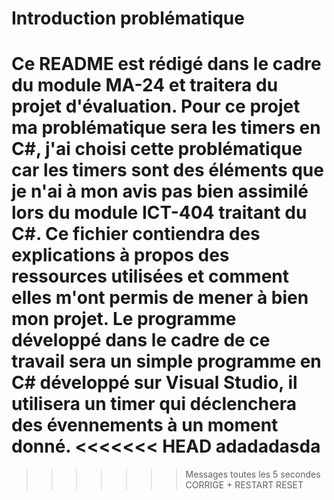 # Introduction problématique
Ce README est rédigé dans le cadre du module MA-24 et traitera du projet d'évaluation.
Pour ce projet ma problématique sera les timers en C#, j'ai choisi cette problématique car les timers sont des éléments que je n'ai à mon avis pas bien assimilé lors du module ICT-404 traitant du C#. Ce fichier contiendra des explications à propos des ressources utilisées et comment elles m'ont permis de mener à bien mon projet.
Le programme développé dans le cadre de ce travail sera un simple programme en C# développé sur Visual Studio, il utilisera un timer qui déclenchera des évennements à un moment donné.
<<<<<<< HEAD
adadadasda
=======
>>>>>>> Messages toutes les 5 secondes CORRIGE + RESTART RESET
